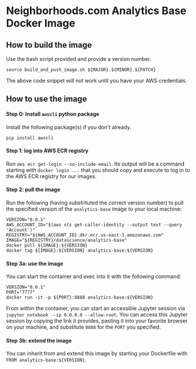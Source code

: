 # Neighborhoods.com Analytics Base Docker Image

## How to build the image

Use the bash script provided and provide a version number.

```
source build_and_push_image.sh ${MAJOR}.${MINOR}.${PATCH}
```

The above code snippet will not work until you have your AWS credentials.

## How to use the image

#### Step 0: Install `awscli` python package

Install the following package(s) if you don't already.

```
pip install awscli
```

#### Step 1: log into AWS ECR registry

Run `aws ecr get-login --no-include-email`. Its output will be a command
starting with `docker login ...` that you should copy and execute to log in to
the AWS ECR registry for our images.

#### Step 2: pull the image

Run the following (having substrituted the correct version number) to pull the
specified version of the `analytics-base` image to your local machine:

```
VERSION="0.0.1"
AWS_ACCOUNT_ID="$(aws sts get-caller-identity --output text --query 'Account')"
REGISTRY="${AWS_ACCOUNT_ID}.dkr.ecr.us-east-1.amazonaws.com"
IMAGE="${REGISTRY}/datascience/analytics-base"
docker pull ${IMAGE}:${VERSION}
docker tag ${IMAGE}:${VERSION} analytics-base:${VERSION}
```

#### Step 3a: use the image

You can start the container and exec into it with the following command:

```
VERSION="0.0.1"
PORT="7777"
docker run -it -p ${PORT}:8888 analytics-base:${VERSION}
```

From within the container, you can start an accessible Jupyter session via
`jupyter notebook --ip 0.0.0.0 --allow-root`. You can access this Jupyter
session by copying the link it provides, pasting it into your favorite browser
on your machine, and substitute `8888` for the `PORT` you specified.

#### Step 3b: extend the image

You can inherit from and extend this image by starting your Dockerfile with
`FROM analytics-base:${VERSION}`.

